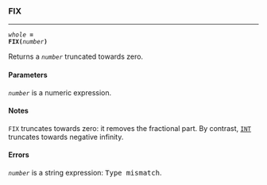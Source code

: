 ### FIX
***
<code><var>whole</var> <b>= FIX(</b><var>number</var><b>)</b></code>

Returns a <code><var>number</var></code> truncated towards zero.

#### Parameters
<code><var>number</var></code> is a numeric expression.

#### Notes
`FIX` truncates towards zero: it removes the fractional part. By contrast, [`INT`](INT) 
truncates towards negative infinity.

#### Errors
<code><var>number</var></code> is a string expression: <samp>Type mismatch</samp>.
